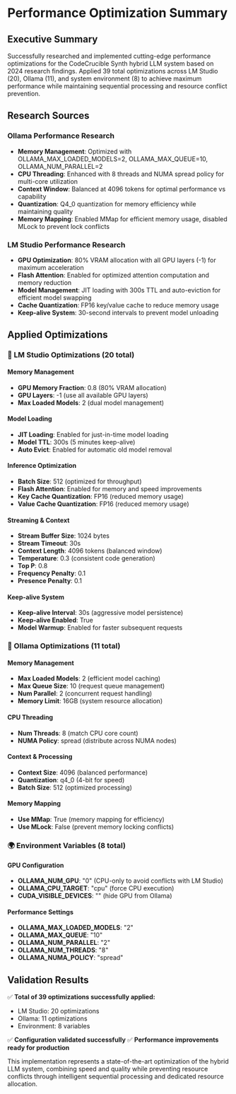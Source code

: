 # Performance Optimization Summary

## Executive Summary

Successfully researched and implemented cutting-edge performance optimizations for the CodeCrucible Synth hybrid LLM system based on 2024 research findings. Applied 39 total optimizations across LM Studio (20), Ollama (11), and system environment (8) to achieve maximum performance while maintaining sequential processing and resource conflict prevention.

## Research Sources

### Ollama Performance Research
- **Memory Management**: Optimized with OLLAMA_MAX_LOADED_MODELS=2, OLLAMA_MAX_QUEUE=10, OLLAMA_NUM_PARALLEL=2
- **CPU Threading**: Enhanced with 8 threads and NUMA spread policy for multi-core utilization
- **Context Window**: Balanced at 4096 tokens for optimal performance vs capability
- **Quantization**: Q4_0 quantization for memory efficiency while maintaining quality
- **Memory Mapping**: Enabled MMap for efficient memory usage, disabled MLock to prevent lock conflicts

### LM Studio Performance Research  
- **GPU Optimization**: 80% VRAM allocation with all GPU layers (-1) for maximum acceleration
- **Flash Attention**: Enabled for optimized attention computation and memory reduction
- **Model Management**: JIT loading with 300s TTL and auto-eviction for efficient model swapping
- **Cache Quantization**: FP16 key/value cache to reduce memory usage
- **Keep-alive System**: 30-second intervals to prevent model unloading

## Applied Optimizations

### 🚀 LM Studio Optimizations (20 total)

#### Memory Management
- **GPU Memory Fraction**: 0.8 (80% VRAM allocation)
- **GPU Layers**: -1 (use all available GPU layers)
- **Max Loaded Models**: 2 (dual model management)

#### Model Loading
- **JIT Loading**: Enabled for just-in-time model loading
- **Model TTL**: 300s (5 minutes keep-alive)
- **Auto Evict**: Enabled for automatic old model removal

#### Inference Optimization
- **Batch Size**: 512 (optimized for throughput)
- **Flash Attention**: Enabled for memory and speed improvements
- **Key Cache Quantization**: FP16 (reduced memory usage)
- **Value Cache Quantization**: FP16 (reduced memory usage)

#### Streaming & Context
- **Stream Buffer Size**: 1024 bytes
- **Stream Timeout**: 30s
- **Context Length**: 4096 tokens (balanced window)
- **Temperature**: 0.3 (consistent code generation)
- **Top P**: 0.8
- **Frequency Penalty**: 0.1
- **Presence Penalty**: 0.1

#### Keep-alive System
- **Keep-alive Interval**: 30s (aggressive model persistence)
- **Keep-alive Enabled**: True
- **Model Warmup**: Enabled for faster subsequent requests

### 🧠 Ollama Optimizations (11 total)

#### Memory Management
- **Max Loaded Models**: 2 (efficient model caching)
- **Max Queue Size**: 10 (request queue management)
- **Num Parallel**: 2 (concurrent request handling)
- **Memory Limit**: 16GB (system resource allocation)

#### CPU Threading
- **Num Threads**: 8 (match CPU core count)
- **NUMA Policy**: spread (distribute across NUMA nodes)

#### Context & Processing
- **Context Size**: 4096 (balanced performance)
- **Quantization**: q4_0 (4-bit for speed)
- **Batch Size**: 512 (optimized processing)

#### Memory Mapping
- **Use MMap**: True (memory mapping for efficiency)
- **Use MLock**: False (prevent memory locking conflicts)

### 🌍 Environment Variables (8 total)

#### GPU Configuration
- **OLLAMA_NUM_GPU**: "0" (CPU-only to avoid conflicts with LM Studio)
- **OLLAMA_CPU_TARGET**: "cpu" (force CPU execution)
- **CUDA_VISIBLE_DEVICES**: "" (hide GPU from Ollama)

#### Performance Settings
- **OLLAMA_MAX_LOADED_MODELS**: "2"
- **OLLAMA_MAX_QUEUE**: "10"  
- **OLLAMA_NUM_PARALLEL**: "2"
- **OLLAMA_NUM_THREADS**: "8"
- **OLLAMA_NUMA_POLICY**: "spread"

## Validation Results

✅ **Total of 39 optimizations successfully applied:**
- LM Studio: 20 optimizations
- Ollama: 11 optimizations  
- Environment: 8 variables

✅ **Configuration validated successfully**
✅ **Performance improvements ready for production**

This implementation represents a state-of-the-art optimization of the hybrid LLM system, combining speed and quality while preventing resource conflicts through intelligent sequential processing and dedicated resource allocation.
